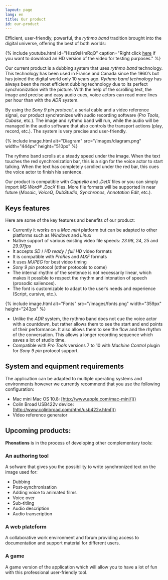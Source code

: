 ```yaml
---
layout: page
lang: en
title: Our product
id: our-product
---
```


Efficient, user-friendly, powerful, the *rythmo band* tradition brought into the digital universe, offering the best of both worlds:

{% include youtube.html
    id="Hizs9sHmRqQ"
    caption="Right click <a href='https://dl.dropboxusercontent.com/s/0n5wmr9ak6z78kz/The%20Man%20With...%20Bande%20Rythmo%2059%2C94.mov?dl=0'>here</a> if you want to download an HD version of the video for testing purposes." %}

Our current product is a dubbing system that uses *rythmo band* technology.
This technology has been used in France and Canada since the 1960’s but has joined the digital world only 10 years ago.
*Rythmo band technology* has always been the most efficient dubbing technology due to its perfect synchronization with the picture.
With the help of the scrolling text, the image and precise and easy audio cues, voice actors can read more lines per hour than with the *ADR* system.

By using the *Sony 9 pin protocol*, a serial cable and a video reference signal, our product synchronizes with audio recording software (*Pro Tools*, *Cubase*, etc.). The image and rythmo band will run, while the audio will be managed in the audio software that also controls the transport actions (play, record, etc.).
The system is very precise and user-friendly.

{% include image.html
    alt="Diagram"
    src="/images/diagram.png"
    width="444px"
    height="510px"
 %}

The rythmo band scrolls at a steady speed under the image. When the text touches the red synchronization bar, this is a sign for the voice actor to start talking. When the text has completely scrolled under the red bar, this cues the voice actor to finish his sentence.

Our product is compatible with *Cappella* and *.DetX* files or you can simply import *MS Word® .DocX* files. More file formats will be supported in near future (*Mosaic*, *VoiceQ*, *DubStudio*, *Synchronos*, *Annotation Edit*, etc.).

## Keys features

Here are some of the key features and benefits of our product:

- Currently it works on a *Mac mini* platform but can be adapted to other platforms such as *Windows* and *Linux*
- Native support of various existing video file speeds: *23.98*, *24*, *25* and *29.97fps*
- It accepts *SD* / *HD ready* / *full HD* video formats
- It is compatible with *ProRes* and *MXF* formats
- It uses *MJPEG* for best video timing
- *Sony 9 pin* protocol (other protocols to come)
- The internal rhythm of the sentence is not necessarily linear, which makes it possible to respect the rhythm and intonation of speech (prosodic saliences).
- The font is customizable to adapt to the user’s needs and experience (Script, cursive, etc.).

{% include image.html
    alt="Fonts"
    src="/images/fonts.png"
    width="359px"
    height="243px"
 %}

- Unlike the *ADR* system, the rythmo band does not cue the voice actor with a countdown, but rather allows them to see the start and end points of their performance. It also allows them to see the flow and the rhythm of the conversation. This allows a longer recording sequence which saves a lot of studio time.
- Compatible with *Pro Tools* versions 7 to 10 with *Machine Control* plugin for *Sony 9 pin* protocol support.

## System and equipment requirements

The application can be adapted to multiple operating systems and environments however we currently recommend that you use the following configuration:

- Mac mini Mac OS 10.8: [http://www.apple.com/mac-mini/]()
- Colin Broad USB422v device: [http://www.colinbroad.com/html/usb422v.html]()
- Video reference generator

## Upcoming products:

**Phonations** is in the process of developing other complementary tools:

### An authoring tool

A sofware that gives you the possibility to write synchronized text on the image used for:

- Dubbing
- Post-synchronisation
- Adding voice to animated films
- Voice over
- Sub-titling
- Audio description
- Audio transcription

### A web plateform

A collaborative work environment and forum providing access to documentation and support material for different users.

### A game

A game version of the application which will allow you to have a lot of fun with this professional user-friendly tool.
